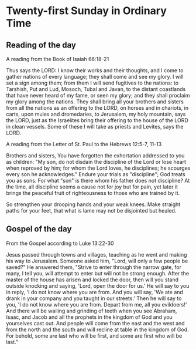 # Twenty-first Sunday in Ordinary Time

## Reading of the day

A reading from the Book of Isaiah
66:18-21

Thus says the LORD:
I know their works and their thoughts,
and I come to gather nations of every language;
they shall come and see my glory.
I will set a sign among them;
from them I will send fugitives to the nations:
to Tarshish, Put and Lud, Mosoch, Tubal and Javan,
to the distant coastlands
that have never heard of my fame, or seen my glory;
and they shall proclaim my glory among the nations.
They shall bring all your brothers and sisters from all the nations
as an offering to the LORD,
on horses and in chariots, in carts, upon mules and dromedaries,
to Jerusalem, my holy mountain, says the LORD,
just as the Israelites bring their offering
to the house of the LORD in clean vessels.
Some of these I will take as priests and Levites, says the LORD.



A reading from the Letter of St. Paul to the Hebrews
12:5-7, 11-13

Brothers and sisters,
You have forgotten the exhortation addressed to you as children:
"My son, do not disdain the discipline of the Lord
or lose heart when reproved by him;
for whom the Lord loves, he disciplines;
he scourges every son he acknowledges."
Endure your trials as "discipline";
God treats you as sons.
For what "son" is there whom his father does not discipline?
At the time,
all discipline seems a cause not for joy but for pain,
yet later it brings the peaceful fruit of righteousness
to those who are trained by it.

So strengthen your drooping hands and your weak knees.
Make straight paths for your feet,
that what is lame may not be disjointed but healed.

## Gospel of the day

From the Gospel according to Luke
13:22-30

Jesus passed through towns and villages,
teaching as he went and making his way to Jerusalem.
Someone asked him,
"Lord, will only a few people be saved?"
He answered them,
"Strive to enter through the narrow gate,
for many, I tell you, will attempt to enter
but will not be strong enough.
After the master of the house has arisen and locked the door,
then will you stand outside knocking and saying,
'Lord, open the door for us.'
He will say to you in reply,
'I do not know where you are from.
And you will say,
'We ate and drank in your company and you taught in our streets.'
Then he will say to you,
'I do not know where you are from.
Depart from me, all you evildoers!'
And there will be wailing and grinding of teeth
when you see Abraham, Isaac, and Jacob
and all the prophets in the kingdom of God
and you yourselves cast out.
And people will come from the east and the west
and from the north and the south
and will recline at table in the kingdom of God.
For behold, some are last who will be first,
and some are first who will be last."

